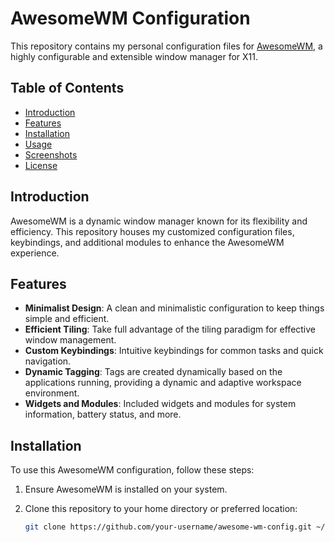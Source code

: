 # AwesomeWM Configuration

This repository contains my personal configuration files for [AwesomeWM](https://awesomewm.org/), a highly configurable and extensible window manager for X11.

## Table of Contents

- [Introduction](#introduction)
- [Features](#features)
- [Installation](#installation)
- [Usage](#usage)
- [Screenshots](#screenshots)
- [License](#license)

## Introduction

AwesomeWM is a dynamic window manager known for its flexibility and efficiency. This repository houses my customized configuration files, keybindings, and additional modules to enhance the AwesomeWM experience.

## Features

- **Minimalist Design**: A clean and minimalistic configuration to keep things simple and efficient.
- **Efficient Tiling**: Take full advantage of the tiling paradigm for effective window management.
- **Custom Keybindings**: Intuitive keybindings for common tasks and quick navigation.
- **Dynamic Tagging**: Tags are created dynamically based on the applications running, providing a dynamic and adaptive workspace environment.
- **Widgets and Modules**: Included widgets and modules for system information, battery status, and more.

## Installation

To use this AwesomeWM configuration, follow these steps:

1. Ensure AwesomeWM is installed on your system.
2. Clone this repository to your home directory or preferred location:

   ```bash
   git clone https://github.com/your-username/awesome-wm-config.git ~/.config/awesome

